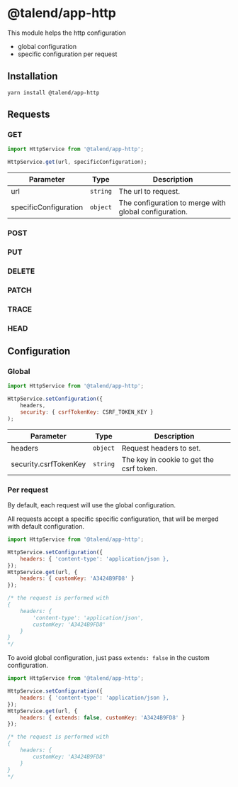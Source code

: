 # @talend/app-http

This module helps the http configuration
* global configuration
* specific configuration per request

## Installation

```
yarn install @talend/app-http
```

## Requests

### GET

```javascript
import HttpService from '@talend/app-http';

HttpService.get(url, specificConfiguration);
```

| Parameter | Type | Description |
|---|---|---|
| url | `string` | The url to request. |
| specificConfiguration | `object` | The configuration to merge with global configuration. |

### POST
### PUT
### DELETE
### PATCH
### TRACE
### HEAD

## Configuration

### Global

```javascript
import HttpService from '@talend/app-http';

HttpService.setConfiguration({
    headers,
    security: { csrfTokenKey: CSRF_TOKEN_KEY }
);
```

| Parameter | Type | Description |
|---|---|---|
| headers | `object` | Request headers to set. |
| security.csrfTokenKey | `string` | The key in cookie to get the csrf token. |

### Per request

By default, each request will use the global configuration.

All requests accept a specific specific configuration, that will be merged with default configuration.

```javascript
import HttpService from '@talend/app-http';

HttpService.setConfiguration({
    headers: { 'content-type': 'application/json },
});
HttpService.get(url, {
    headers: { customKey: 'A3424B9FD8' }
});

/* the request is performed with
{
    headers: {
        'content-type': 'application/json',
        customKey: 'A3424B9FD8'
    }
}
*/
```

To avoid global configuration, just pass `extends: false` in the custom configuration.

```javascript
import HttpService from '@talend/app-http';

HttpService.setConfiguration({
    headers: { 'content-type': 'application/json },
});
HttpService.get(url, {
    headers: { extends: false, customKey: 'A3424B9FD8' }
});

/* the request is performed with
{
    headers: {
        customKey: 'A3424B9FD8'
    }
}
*/
```
